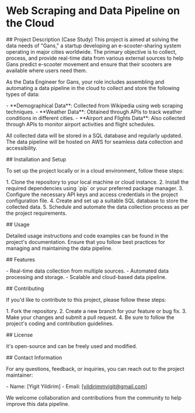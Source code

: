 # Web Scraping and Data Pipeline on the Cloud

\## Project Description (Case Study) This project is aimed at solving
the data needs of \"Gans,\" a startup developing an e-scooter-sharing
system operating in major cities worldwide. The primary objective is to
collect, process, and provide real-time data from various external
sources to help Gans predict e-scooter movement and ensure that their
scooters are available where users need them.

As the Data Engineer for Gans, your role includes assembling and
automating a data pipeline in the cloud to collect and store the
following types of data:

\- \*\*Demographical Data\*\*: Collected from Wikipedia using web
scraping techniques. - \*\*Weather Data\*\*: Obtained through APIs to
track weather conditions in different cities. - \*\*Airport and Flights
Data\*\*: Also collected through APIs to monitor airport activities and
flight schedules.

All collected data will be stored in a SQL database and regularly
updated. The data pipeline will be hosted on AWS for seamless data
collection and accessibility.

\## Installation and Setup

To set up the project locally or in a cloud environment, follow these
steps:

1\. Clone the repository to your local machine or cloud instance. 2.
Install the required dependencies using \`pip\` or your preferred
package manager. 3. Configure the necessary API keys and access
credentials in the project configuration file. 4. Create and set up a
suitable SQL database to store the collected data. 5. Schedule and
automate the data collection process as per the project requirements.

\## Usage

Detailed usage instructions and code examples can be found in the
project\'s documentation. Ensure that you follow best practices for
managing and maintaining the data pipeline.

\## Features

\- Real-time data collection from multiple sources. - Automated data
processing and storage. - Scalable and cloud-based data pipeline.

\## Contributing

If you\'d like to contribute to this project, please follow these steps:

1\. Fork the repository. 2. Create a new branch for your feature or bug
fix. 3. Make your changes and submit a pull request. 4. Be sure to
follow the project\'s coding and contribution guidelines.

\## License

it\'s open-source and can be freely used and modified.

\## Contact Information

For any questions, feedback, or inquiries, you can reach out to the
project maintainer:

\- Name: \[Yigit Yildirim\] - Email: \[yildirimmyigit@gmail.com\]

We welcome collaboration and contributions from the community to help
improve this data pipeline.
